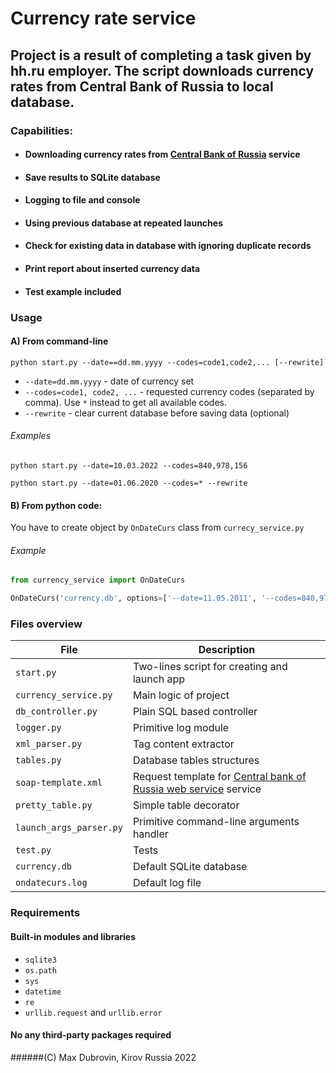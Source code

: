 # Currency rate service

## Project is a result of completing a task given by hh.ru employer. The script downloads currency rates from Central Bank of Russia to local database.


### Capabilities:

* #### Downloading currency rates from [Central Bank of Russia](cbr.ru) service
* #### Save results to SQLite database
* #### Logging to file and console
* #### Using previous database at repeated launches
* #### Check for existing data in database with ignoring duplicate records
* #### Print report about inserted currency data
* #### Test example included

### Usage

#### A) From command-line

`python start.py --date==dd.mm.yyyy --codes=code1,code2,... [--rewrite]`

* `--date=dd.mm.yyyy` - date of currency set
* `--codes=code1, code2, ...` - requested currency codes (separated by comma). Use `*` instead to get all available codes.
* `--rewrite` - clear current database before saving data (optional)

###### Examples
```commandline
python start.py --date=10.03.2022 --codes=840,978,156

python start.py --date=01.06.2020 --codes=* --rewrite
```

#### B) From python code:
You have to create object by `OnDateCurs` class from `currecy_service.py`

###### Example
```python
from currency_service import OnDateCurs

OnDateCurs('currency.db', options=['--date=11.05.2011', '--codes=840,978,156'])
```


### Files overview

File | Description 
---|---
`start.py` | Two-lines script for creating and launch app
`currency_service.py` | Main logic of project
`db_controller.py` | Plain SQL based controller
`logger.py` | Primitive log module
`xml_parser.py` | Tag content extractor
`tables.py` | Database tables structures
`soap-template.xml` | Request template for [Central bank of Russia web service](https://cbr.ru/DailyInfoWebServ/DailyInfo.asmx?op=GetCursOnDateXML) service
`pretty_table.py` | Simple table decorator
`launch_args_parser.py` | Primitive command-line arguments handler
`test.py` | Tests
`currency.db` | Default SQLite database
`ondatecurs.log` | Default log file

### Requirements
#### Built-in modules and libraries
- `sqlite3`
- `os.path`
- `sys`
- `datetime`
- `re`
- `urllib.request` and `urllib.error`

#### No any third-party packages required
  

######(C) Max Dubrovin, Kirov Russia 2022





